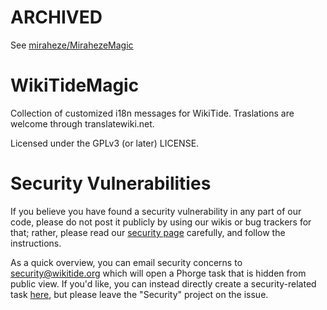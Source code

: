 # ARCHIVED
See [miraheze/MirahezeMagic](https://github.com/miraheze/MirahezeMagic)

# WikiTideMagic

Collection of customized i18n messages for WikiTide. Traslations are welcome through translatewiki.net.

Licensed under the GPLv3 (or later) LICENSE.

# Security Vulnerabilities

If you believe you have found a security vulnerability in any part of our code, please do not post it publicly by using our wikis or bug trackers for that; rather, please read our [security page](https://meta.wikitide.org/wiki/Security) carefully, and follow the instructions.

As a quick overview, you can email security concerns to security@wikitide.org which will open a Phorge task that is hidden from public view. If you'd like, you can instead directly create a security-related task [here](https://issue-tracker.wikitide.org/maniphest/task/edit/form/2/), but please leave the "Security" project on the issue.
